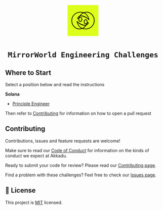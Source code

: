 <center>
<a center href="https://mirrorworld.fun">
  <img src="assets/mirroworld.png" width="100"/>
</a>
</center>
<center><h1><code>MirrorWorld Engineering Challenges</code></h1></center>



## Where to Start

Select a position below and read the instructions

**Solana**
- [Principle Engineer][principle-engineer]

Then refer to [Contributing](#contributing) for information on how to open a pull request

## Contributing

Contributions, issues and feature requests are welcome!

Make sure to read our [Code of Conduct][code-of-conduct] for information on the kinds of conduct we expect at Akkadu.

Ready to submit your code for review? Please read our [Contributing page][contributing].

Find a problem with these challenges? Feel free to check our [Issues page][issues].


## 📝 License

This project is [MIT][mit] licensed.

[principle-engineer]: ./principal-engineer//scaling-solana/README.md
[code-of-conduct]: https://github.com/mirrorworld-universe/engineering-challenges/blob/main/CODE_OF_CONDUCT.md
[contributing]: https://github.com/mirrorworld-universe/engineering-challenges/blob/main/.github/contributing.md
[issues]: https://github.com/mirrorworld-universe/engineering-challenges/issues
[mit]: https://github.com/mirrorworld-universe/engineering-challenges/blob/release/alpha/LICENSE

[jonas]: https://github.com/codebender828